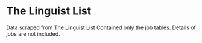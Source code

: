 # The Linguist List
Data scraped from [The Linguist List](http://linguistlist.org/jobs/browse-jobs.cfm)
Contained only the job tables.  Details of jobs are not included.

